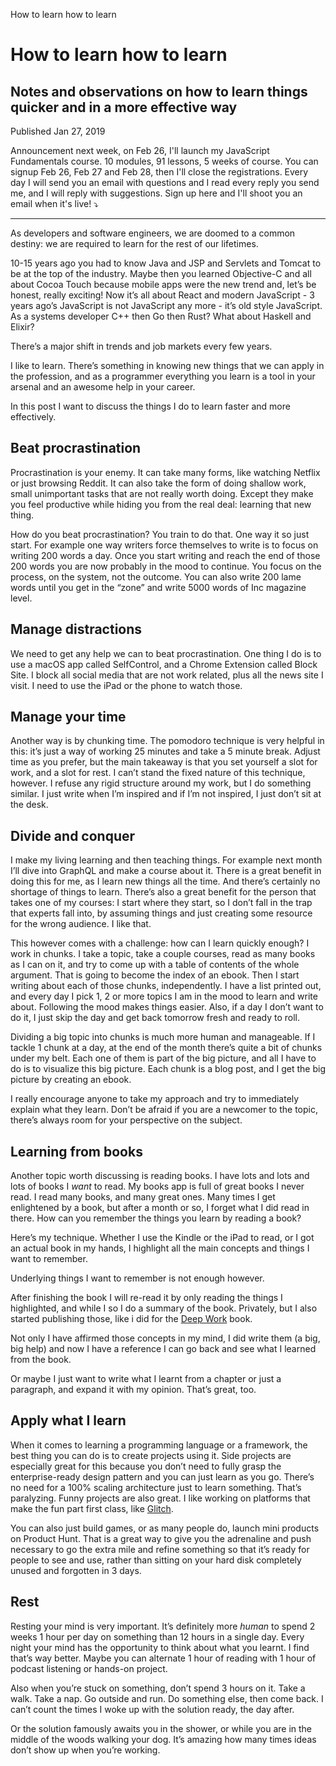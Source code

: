 How to learn how to learn

# How to learn how to learn

## Notes and observations on how to learn things quicker and in a more effective way

 Published Jan 27, 2019

Announcement next week, on Feb 26, I'll launch my JavaScript Fundamentals course. 10 modules, 91 lessons, 5 weeks of course. You can signup Feb 26, Feb 27 and Feb 28, then I'll close the registrations. Every day I will send you an email with questions and I read every reply you send me, and I will reply with suggestions. Sign up here and I'll shoot you an email when it's live! ⤵️

* * *

As developers and software engineers, we are doomed to a common destiny: we are required to learn for the rest of our lifetimes.

10-15 years ago you had to know Java and JSP and Servlets and Tomcat to be at the top of the industry. Maybe then you learned Objective-C and all about Cocoa Touch because mobile apps were the new trend and, let’s be honest, really exciting! Now it’s all about React and modern JavaScript - 3 years ago’s JavaScript is not JavaScript any more - it’s old style JavaScript. As a systems developer C++ then Go then Rust? What about Haskell and Elixir?

There’s a major shift in trends and job markets every few years.

I like to learn. There’s something in knowing new things that we can apply in the profession, and as a programmer everything you learn is a tool in your arsenal and an awesome help in your career.

In this post I want to discuss the things I do to learn faster and more effectively.

## Beat procrastination

Procrastination is your enemy. It can take many forms, like watching Netflix or just browsing Reddit. It can also take the form of doing shallow work, small unimportant tasks that are not really worth doing. Except they make you feel productive while hiding you from the real deal: learning that new thing.

How do you beat procrastination? You train to do that. One way it so just start. For example one way writers force themselves to write is to focus on writing 200 words a day. Once you start writing and reach the end of those 200 words you are now probably in the mood to continue. You focus on the process, on the system, not the outcome. You can also write 200 lame words until you get in the “zone” and write 5000 words of Inc magazine level.

## Manage distractions

We need to get any help we can to beat procrastination. One thing I do is to use a macOS app called SelfControl, and a Chrome Extension called Block Site. I block all social media that are not work related, plus all the news site I visit. I need to use the iPad or the phone to watch those.

## Manage your time

Another way is by chunking time. The pomodoro technique is very helpful in this: it’s just a way of working 25 minutes and take a 5 minute break. Adjust time as you prefer, but the main takeaway is that you set yourself a slot for work, and a slot for rest. I can’t stand the fixed nature of this technique, however. I refuse any rigid structure around my work, but I do something similar. I just write when I’m inspired and if I’m not inspired, I just don’t sit at the desk.

## Divide and conquer

I make my living learning and then teaching things. For example next month I’ll dive into GraphQL and make a course about it. There is a great benefit in doing this for me, as I learn new things all the time. And there’s certainly no shortage of things to learn. There’s also a great benefit for the person that takes one of my courses: I start where they start, so I don’t fall in the trap that experts fall into, by assuming things and just creating some resource for the wrong audience. I like that.

This however comes with a challenge: how can I learn quickly enough? I work in chunks. I take a topic, take a couple courses, read as many books as I can on it, and try to come up with a table of contents of the whole argument. That is going to become the index of an ebook. Then I start writing about each of those chunks, independently. I have a list printed out, and every day I pick 1, 2 or more topics I am in the mood to learn and write about. Following the mood makes things easier. Also, if a day I don’t want to do it, I just skip the day and get back tomorrow fresh and ready to roll.

Dividing a big topic into chunks is much more human and manageable. If I tackle 1 chunk at a day, at the end of the month there’s quite a bit of chunks under my belt. Each one of them is part of the big picture, and all I have to do is to visualize this big picture. Each chunk is a blog post, and I get the big picture by creating an ebook.

I really encourage anyone to take my approach and try to immediately explain what they learn. Don’t be afraid if you are a newcomer to the topic, there’s always room for your perspective on the subject.

## Learning from books

Another topic worth discussing is reading books. I have lots and lots and lots of books I *want* to read. My books app is full of great books I never read. I read many books, and many great ones. Many times I get enlightened by a book, but after a month or so, I forget what I did read in there. How can you remember the things you learn by reading a book?

Here’s my technique. Whether I use the Kindle or the iPad to read, or I got an actual book in my hands, I highlight all the main concepts and things I want to remember.

Underlying things I want to remember is not enough however.

After finishing the book I will re-read it by only reading the things I highlighted, and while I so I do a summary of the book. Privately, but I also started publishing those, like i did for the [Deep Work](https://flaviocopes.com/book-deep-work/) book.

Not only I have affirmed those concepts in my mind, I did write them (a big, big help) and now I have a reference I can go back and see what I learned from the book.

Or maybe I just want to write what I learnt from a chapter or just a paragraph, and expand it with my opinion. That’s great, too.

## Apply what I learn

When it comes to learning a programming language or a framework, the best thing you can do is to create projects using it. Side projects are especially great for this because you don’t need to fully grasp the enterprise-ready design pattern and you can just learn as you go. There’s no need for a 100% scaling architecture just to learn something. That’s paralyzing. Funny projects are also great. I like working on platforms that make the fun part first class, like [Glitch](https://flaviocopes.com/glitch/).

You can also just build games, or as many people do, launch mini products on Product Hunt. That is a great way to give you the adrenaline and push necessary to go the extra mile and refine something so that it’s ready for people to see and use, rather than sitting on your hard disk completely unused and forgotten in 3 days.

## Rest

Resting your mind is very important. It’s definitely more *human* to spend 2 weeks 1 hour per day on something than 12 hours in a single day. Every night your mind has the opportunity to think about what you learnt. I find that’s way better. Maybe you can alternate 1 hour of reading with 1 hour of podcast listening or hands-on project.

Also when you’re stuck on something, don’t spend 3 hours on it. Take a walk. Take a nap. Go outside and run. Do something else, then come back. I can’t count the times I woke up with the solution ready, the day after.

Or the solution famously awaits you in the shower, or while you are in the middle of the woods walking your dog. It’s amazing how many times ideas don’t show up when you’re working.